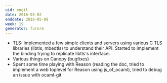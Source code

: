 ```yaml
---
uid: engil
date: 2016-05-02
enddate: 2016-05-08
week: 19
generator: furore
---
```


* TLS: Implemented a few simple clients and servers using various C TLS libraries (libtls, mbedtls) to understand their API. Started to implement the binding trying to replicate libtls's interface.
* Various things on Canopy (bugfixes)
* Spent some time playing with Reason (reading the doc, tried to implement a web toplevel for Reason using js_of_ocaml), tried to debug an issue with ocaml-git

